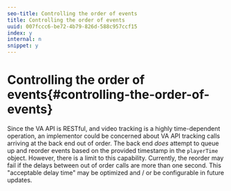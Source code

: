 ```yaml
---
seo-title: Controlling the order of events
title: Controlling the order of events
uuid: 007fccc6-be72-4b79-826d-588c957ccf15
index: y
internal: n
snippet: y
---
```


# Controlling the order of events{#controlling-the-order-of-events}

Since the VA API is RESTful, and video tracking is a highly time-dependent operation, an implementor could be concerned about VA API tracking calls arriving at the back end out of order. The back end *does* attempt to queue up and reorder events based on the provided timestamp in the `playerTime` object. However, there is a limit to this capability. Currently, the reorder may fail if the delays between out of order calls are more than one second. This "acceptable delay time" may be optimized and / or be configurable in future updates.
